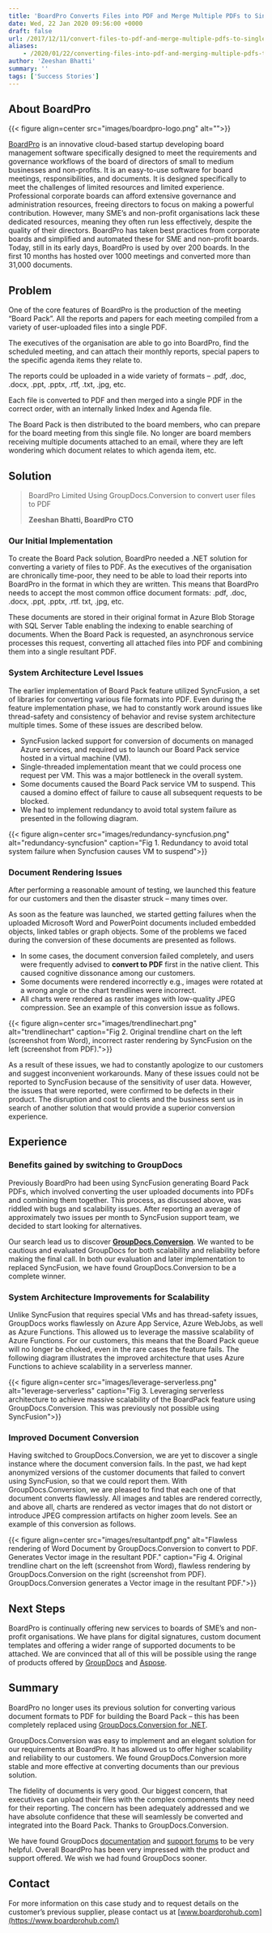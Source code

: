 ```yaml
---
title: 'BoardPro Converts Files into PDF and Merge Multiple PDFs to Single PDF using GroupDocs.Conversion'
date: Wed, 22 Jan 2020 09:56:00 +0000
draft: false
url: /2017/12/11/convert-files-to-pdf-and-merge-multiple-pdfs-to-single-pdf-using-groupdocs.conversion/
aliases:
    - /2020/01/22/converting-files-into-pdf-and-merging-multiple-pdfs-to-single-pdf-using-groupdocs.conversion/
author: 'Zeeshan Bhatti'
summary: ''
tags: ['Success Stories']
---
```


## About BoardPro



{{< figure align=center src="images/boardpro-logo.png" alt="">}}


[BoardPro](https://www.boardprohub.com/) is an innovative cloud-based startup developing board management software specifically designed to meet the requirements and governance workflows of the board of directors of small to medium businesses and non-profits. It is an easy-to-use software for board meetings, responsibilities, and documents. It is designed specifically to meet the challenges of limited resources and limited experience. Professional corporate boards can afford extensive governance and administration resources, freeing directors to focus on making a powerful contribution. However, many SME’s and non-profit organisations lack these dedicated resources, meaning they often run less effectively, despite the quality of their directors. BoardPro has taken best practices from corporate boards and simplified and automated these for SME and non-profit boards. Today, still in its early days, BoardPro is used by over 200 boards. In the first 10 months has hosted over 1000 meetings and converted more than 31,000 documents.

## Problem

One of the core features of BoardPro is the production of the meeting “Board Pack”. All the reports and papers for each meeting compiled from a variety of user-uploaded files into a single PDF.

The executives of the organisation are able to go into BoardPro, find the scheduled meeting, and can attach their monthly reports, special papers to the specific agenda items they relate to.

The reports could be uploaded in a wide variety of formats – .pdf, .doc, .docx, .ppt, .pptx, .rtf, .txt, .jpg, etc.

Each file is converted to PDF and then merged into a single PDF in the correct order, with an internally linked Index and Agenda file.

The Board Pack is then distributed to the board members, who can prepare for the board meeting from this single file. No longer are board members receiving multiple documents attached to an email, where they are left wondering which document relates to which agenda item, etc.

## Solution

> BoardPro Limited Using GroupDocs.Conversion to convert user files to PDF
> 
> **Zeeshan Bhatti, BoardPro CTO**

### Our Initial Implementation

To create the Board Pack solution, BoardPro needed a .NET solution for converting a variety of files to PDF. As the executives of the organisation are chronically time-poor, they need to be able to load their reports into BoardPro in the format in which they are written. This means that BoardPro needs to accept the most common office document formats: .pdf, .doc, .docx, .ppt, .pptx, .rtf. txt, .jpg, etc.

These documents are stored in their original format in Azure Blob Storage with SQL Server Table enabling the indexing to enable searching of documents. When the Board Pack is requested, an asynchronous service processes this request, converting all attached files into PDF and combining them into a single resultant PDF.

### System Architecture Level Issues

The earlier implementation of Board Pack feature utilized SyncFusion, a set of libraries for converting various file formats into PDF. Even during the feature implementation phase, we had to constantly work around issues like thread-safety and consistency of behavior and revise system architecture multiple times. Some of these issues are described below.

*   SyncFusion lacked support for conversion of documents on managed Azure services, and required us to launch our Board Pack service hosted in a virtual machine (VM).
*   Single-threaded implementation meant that we could process one request per VM. This was a major bottleneck in the overall system.
*   Some documents caused the Board Pack service VM to suspend. This caused a domino effect of failure to cause all subsequent requests to be blocked.
*   We had to implement redundancy to avoid total system failure as presented in the following diagram.



{{< figure align=center src="images/redundancy-syncfusion.png" alt="redundancy-syncfusion" caption="Fig 1. Redundancy to avoid total system failure when Syncfusion causes VM to suspend">}}


### Document Rendering Issues

After performing a reasonable amount of testing, we launched this feature for our customers and then the disaster struck – many times over.

As soon as the feature was launched, we started getting failures when the uploaded Microsoft Word and PowerPoint documents included embedded objects, linked tables or graph objects. Some of the problems we faced during the conversion of these documents are presented as follows.

*   In some cases, the document conversion failed completely, and users were frequently advised to **convert to PDF** first in the native client. This caused cognitive dissonance among our customers.
*   Some documents were rendered incorrectly e.g., images were rotated at a wrong angle or the chart trendlines were incorrect.
*   All charts were rendered as raster images with low-quality JPEG compression. See an example of this conversion issue as follows.



{{< figure align=center src="images/trendlinechart.png" alt="trendlinechart" caption="Fig 2. Original trendline chart on the left (screenshot from Word), incorrect raster rendering by SyncFusion on the left (screenshot from PDF).">}}


As a result of these issues, we had to constantly apologize to our customers and suggest inconvenient workarounds. Many of these issues could not be reported to SyncFusion because of the sensitivity of user data. However, the issues that were reported, were confirmed to be defects in their product. The disruption and cost to clients and the business sent us in search of another solution that would provide a superior conversion experience.

## Experience

### Benefits gained by switching to GroupDocs

Previously BoardPro had been using SyncFusion generating Board Pack PDFs, which involved converting the user uploaded documents into PDFs and combining them together. This process, as discussed above, was riddled with bugs and scalability issues. After reporting an average of approximately two issues per month to SyncFusion support team, we decided to start looking for alternatives.

Our search lead us to discover [**GroupDocs.Conversion**](https://products.groupdocs.com/conversion). We wanted to be cautious and evaluated GroupDocs for both scalability and reliability before making the final call. In both our evaluation and later implementation to replaced SyncFusion, we have found GroupDocs.Conversion to be a complete winner.

### System Architecture Improvements for Scalability

Unlike SyncFusion that requires special VMs and has thread-safety issues, GroupDocs works flawlessly on Azure App Service, Azure WebJobs, as well as Azure Functions. This allowed us to leverage the massive scalability of Azure Functions. For our customers, this means that the Board Pack queue will no longer be choked, even in the rare cases the feature fails. The following diagram illustrates the improved architecture that uses Azure Functions to achieve scalability in a serverless manner.



{{< figure align=center src="images/leverage-serverless.png" alt="leverage-serverless" caption="Fig 3. Leveraging serverless architecture to achieve massive scalability of the BoardPack feature using GroupDocs.Conversion. This was previously not possible using SyncFusion">}}


### Improved Document Conversion

Having switched to GroupDocs.Conversion, we are yet to discover a single instance where the document conversion fails. In the past, we had kept anonymized versions of the customer documents that failed to convert using SyncFusion, so that we could report them. With GroupDocs.Conversion, we are pleased to find that each one of that document converts flawlessly. All images and tables are rendered correctly, and above all, charts are rendered as vector images that do not distort or introduce JPEG compression artifacts on higher zoom levels. See an example of this conversion as follows.



{{< figure align=center src="images/resultantpdf.png" alt="Flawless rendering of Word Document by GroupDocs.Conversion to convert to PDF. Generates Vector image in the resultant PDF." caption="Fig 4. Original trendline chart on the left (screenshot from Word), flawless rendering by GroupDocs.Conversion on the right (screenshot from PDF). GroupDocs.Conversion generates a Vector image in the resultant PDF.">}}


## Next Steps

BoardPro is continually offering new services to boards of SME’s and non-profit organisations. We have plans for digital signatures, custom document templates and offering a wider range of supported documents to be attached. We are convinced that all of this will be possible using the range of products offered by [GroupDocs](https://products.groupdocs.com/) and [Aspose](https://products.aspose.com/).

## Summary

BoardPro no longer uses its previous solution for converting various document formats to PDF for building the Board Pack – this has been completely replaced using [GroupDocs.Conversion for .NET](https://products.groupdocs.com/conversion/net).

GroupDocs.Conversion was easy to implement and an elegant solution for our requirements at BoardPro. It has allowed us to offer higher scalability and reliability to our customers. We found GroupDocs.Conversion more stable and more effective at converting documents than our previous solution.

The fidelity of documents is very good. Our biggest concern, that executives can upload their files with the complex components they need for their reporting. The concern has been adequately addressed and we have absolute confidence that these will seamlessly be converted and integrated into the Board Pack. Thanks to GroupDocs.Conversion.

We have found GroupDocs [documentation](https://docs.groupdocs.com/) and [support forums](https://forum.groupdocs.com/) to be very helpful. Overall BoardPro has been very impressed with the product and support offered. We wish we had found GroupDocs sooner.

## Contact

For more information on this case study and to request details on the customer’s previous supplier, please contact us at [www.boardprohub.com](https://www.boardprohub.com/)




